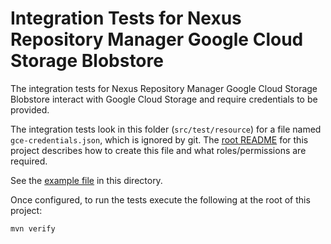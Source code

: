 <!--

    Sonatype Nexus (TM) Open Source Version
    Copyright (c) 2017-present Sonatype, Inc.
    All rights reserved. Includes the third-party code listed at http://links.sonatype.com/products/nexus/oss/attributions.

    This program and the accompanying materials are made available under the terms of the Eclipse Public License Version 1.0,
    which accompanies this distribution and is available at http://www.eclipse.org/legal/epl-v10.html.

    Sonatype Nexus (TM) Professional Version is available from Sonatype, Inc. "Sonatype" and "Sonatype Nexus" are trademarks
    of Sonatype, Inc. Apache Maven is a trademark of the Apache Software Foundation. M2eclipse is a trademark of the
    Eclipse Foundation. All other trademarks are the property of their respective owners.

-->
Integration Tests for Nexus Repository Manager Google Cloud Storage Blobstore
====

The integration tests for Nexus Repository Manager Google Cloud Storage Blobstore interact with
Google Cloud Storage and require credentials to be provided.

The integration tests look in this folder (`src/test/resource`) for a file named `gce-credentials.json`,
which is ignored by git. The [root README](../../../README.md) for this project describes how to
create this file and what roles/permissions are required.

See the [example file](.gce-credentials-example.json) in this directory.

Once configured, to run the tests execute the following at the root of this project:

    mvn verify